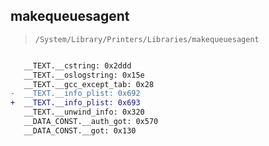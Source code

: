 ## makequeuesagent

> `/System/Library/Printers/Libraries/makequeuesagent`

```diff

   __TEXT.__cstring: 0x2ddd
   __TEXT.__oslogstring: 0x15e
   __TEXT.__gcc_except_tab: 0x28
-  __TEXT.__info_plist: 0x692
+  __TEXT.__info_plist: 0x693
   __TEXT.__unwind_info: 0x320
   __DATA_CONST.__auth_got: 0x570
   __DATA_CONST.__got: 0x130

```
